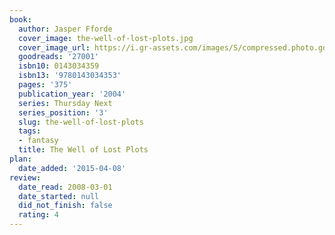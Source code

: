 ```yaml
---
book:
  author: Jasper Fforde
  cover_image: the-well-of-lost-plots.jpg
  cover_image_url: https://i.gr-assets.com/images/S/compressed.photo.goodreads.com/books/1304713470l/27001._SX98_.jpg
  goodreads: '27001'
  isbn10: 0143034359
  isbn13: '9780143034353'
  pages: '375'
  publication_year: '2004'
  series: Thursday Next
  series_position: '3'
  slug: the-well-of-lost-plots
  tags:
  - fantasy
  title: The Well of Lost Plots
plan:
  date_added: '2015-04-08'
review:
  date_read: 2008-03-01
  date_started: null
  did_not_finish: false
  rating: 4
---
```

